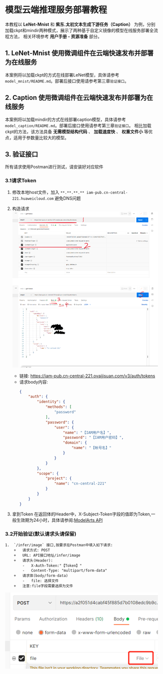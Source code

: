 # 模型云端推理服务部署教程

本教程以 **LeNet-Mnist** 和 **紫东.太初文本生成下游任务（Caption）** 为例，分别加载ckpt和mindir两种模式，展示了两种基于自定义镜像的模型在线服务部署全流程方法，
相关环境参考 **用户手册 - 资源准备** 部分。

## 1. LeNet-Mnist 使用微调组件在云端快速发布并部署为在线服务

本案例将以加载ckpt的方式在线部署LeNet模型，具体请参考`model_mnist/README.md`。部署后接口使用请参考第三章`验证接口`。

## 2. Caption 使用微调组件在云端快速发布并部署为在线服务

本案例将以加载mindir的方式在线部署caption模型，具体请参考`model_caption/README.md`。部署后接口使用请参考第三章`验证接口`。 相比加载ckpt的方法，该方法具备 **无需模型结构代码** 、 **加载速度快** 、 **权重文件小** 等优点，适用于参数量比较大的模型。


## 3. 验证接口

所有请求使用Postman进行测试，请安装好对应软件

### 3.1请求Token

1. 修改本地host文件，加入 `**.**.**.** iam-pub.cn-central-221.huaweicloud.com` 避免DNS问题

2.  构造请求
    ![get_token](resources/get_token.png)
    
    +   链接: https://iam-pub.cn-central-221.ovaijisuan.com/v3/auth/tokens
    +   请求body内容:
        ```json
        {
            "auth": {
                "identity": {
                    "methods": [
                        "password"
                    ],
                    "password": {
                        "user": {
                            "name": "【IAM用户名】",
                            "password": "【IAM用户密码】",
                            "domain": {
                                "name": "【帐号名】"
                            }
                        }
                    }
                },
                "scope": {
                    "project": {
                        "name": "cn-central-221"
                    }
                }
            }
        }
        ```
    
3.  拿到Token
    在返回体的Header中，X-Subject-Token字段的值即为Token,一般生效期为24小时，具体请参阅:[ModelArts API](https://docs.ovaijisuan.com/zh-cn/api/modelarts/modelarts_03_0139.html)


### 3.2开始验证(默认请求头请保留)


    1.  `/infer/image` 接口,按要求在Postman中填入如下请求:
        +   请求方式: POST
        +   URL: API接口地址/infer/image
        +   请求头(Header):
            -   X-Auth-Token:"【Token】"
            -   Content-Type: "multipart/form-data"
        +   请求体(body/form-data)
            -   file: 选择文件
        +   注意:file字段需要选择为文件
![infer_image](resources/infer_image.png)
